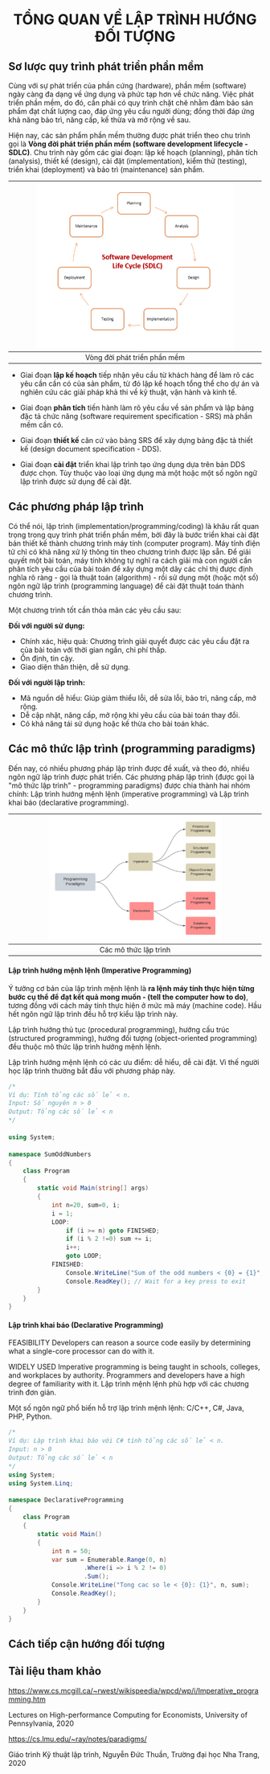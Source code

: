 <h1 align="center"> 
TỔNG QUAN VỀ LẬP TRÌNH HƯỚNG ĐỐI TƯỢNG
</h1>


## Sơ lược quy trình phát triển phần mềm

Cùng với sự phát triển của phần cứng (hardware), phần mềm (software) ngày càng đa dạng về ứng dụng và phức tạp hơn về chức năng. Việc phát triển phần mềm, do đó, cần phải có quy trình chặt chẽ nhằm đảm bảo sản phẩm đạt chất lượng cao, đáp ứng yêu cầu người dùng; đồng thời đáp ứng khả năng bảo trì, nâng cấp, kế thừa và mở rộng về sau.

Hiện nay, các sản phẩm phần mềm thường được phát triển theo chu trình gọi là **Vòng đời phát triển phần mềm (software development lifecycle - SDLC)**. Chu trình này gồm các giai đoạn: lập kế hoạch (planning), phân tích (analysis), thiết kế (design), cài đặt (implementation), kiểm thử (testing), triển khai (deployment) và bảo trì (maintenance) sản phẩm. 

<p align="center">

|<img src="./figs/SDLC.PNG" alt="SDLC" width="80%"/>|
|:--:|
|Vòng đời phát triển phần mềm|

</p>

- Giai đoạn **lập kế hoạch** tiếp nhận yêu cầu từ khách hàng để làm rõ các yêu cần cần có của sản phẩm, từ đó lập kế hoạch tổng thể cho dự án và nghiên cứu các giải pháp khả thi về kỹ thuật, vận hành và kinh tế. 

- Giai đoạn **phân tích** tiến hành làm rõ yêu cầu về sản phẩm và lập bảng đặc tả chức năng (software requirement specification - SRS) mà phần mềm cần có. 

- Giai đoạn **thiết kế** căn cứ vào bảng SRS để xây dựng bảng đặc tả thiết kế (design document specification - DDS).

- Giai đoạn **cài đặt** triển khai lập trình tạo ứng dụng dựa trên bản DDS được chọn. Tùy thuộc vào loại ứng dụng mà một hoặc một số ngôn ngữ lập trình được sử dụng để cài đặt.

## Các phương pháp lập trình
Có thể nói, lập trình (implementation/programming/coding) là khâu rất quan trọng trong quy trình phát triển phần mềm, bởi đây là bước triển khai cài đặt bản thiết kế thành chương trình máy tính (computer program). Máy tính điện tử chỉ có khả năng xử lý thông tin theo chương trình được lập sẵn. Để giải quyết một bài toán, máy tính không tự nghĩ ra cách giải mà con người cần phân tích yêu cầu của bài toán để xây dựng một dãy các chỉ thị được định nghĩa rõ ràng - gọi là thuật toán (algorithm) - rồi sử dụng một (hoặc một số) ngôn ngữ lập trình (programming language) để cài đặt thuật toán thành chương trình. 

Một chương trình tốt cần thỏa mãn các yêu cầu sau:

**Đối với người sử dụng:**
- Chính xác, hiệu quả: Chương trình giải quyết được các yêu cầu đặt ra của bài toán với thời gian ngắn, chi phí thấp.
- Ổn định, tin cậy.
- Giao diện thân thiện, dễ sử dụng.

**Đối với người lập trình:**
- Mã nguồn dễ hiểu: Giúp giảm thiểu lỗi, dễ sửa lỗi, bảo trì, nâng cấp, mở rộng.
- Dễ cập nhật, nâng cấp, mở rộng khi yêu cầu của bài toán thay đổi.
- Có khả năng tái sử dụng hoặc kế thừa cho bài toán khác.

## Các mô thức lập trình (programming paradigms)

Đến nay, có nhiều phương pháp lập trình được đề xuất, và theo đó, nhiều ngôn ngữ lập trình được phát triển. Các phương pháp lập trình (được gọi là "mô thức lập trình" - programming paradigms) được chia thành hai nhóm chính: Lập trình hướng mệnh lệnh (imperative programming) và Lập trình khai báo (declarative programming).

| <img src="figs/programming_paradigms.png" width="70%"/> |
|:--:|
| Các mô thức lập trình |

#### Lập trình hướng mệnh lệnh (Imperative Programming)

Ý tưởng cơ bản của lập trình mệnh lệnh là **ra lệnh máy tính thực hiện từng bước cụ thể để đạt kết quả mong muốn - (tell the computer how to do)**, tương đồng với cách máy tính thực hiện ở mức mã máy (machine code). Hầu hết ngôn ngữ lập trình đều hỗ trợ kiểu lập trình này. 

Lập trình hướng thủ tục (procedural programming), hướng cấu trúc (structured programming), hướng đối tượng (object-oriented programming) đều thuộc mô thức lập trình hướng mệnh lệnh.

Lập trình hướng mệnh lệnh có các ưu điểm: dễ hiểu, dễ cài đặt. Vì thế người học lập trình thường bắt đầu với phương pháp này.

```csharp
/*
Ví dụ: Tính tổng các số lẻ < n.
Input: Số nguyên n > 0
Output: Tổng các số lẻ < n
*/

using System;

namespace SumOddNumbers
{
    class Program
    {
        static void Main(string[] args)
        {
			int n=20, sum=0, i;
			i = 1;
			LOOP:
				if (i >= n) goto FINISHED;
				if (i % 2 !=0) sum += i;
				i++;
				goto LOOP;
			FINISHED:
				Console.WriteLine("Sum of the odd numbers < {0} = {1}", n, sum);
				Console.ReadKey(); // Wait for a key press to exit
		}
    }
}

```

#### Lập trình khai báo (Declarative Programming)

FEASIBILITY
Developers can reason a source code easily by determining what a single-core processor can do with it.

WIDELY USED
Imperative programming is being taught in schools, colleges, and workplaces by authority. Programmers and developers have a high degree of familiarity with it.
Lập trình mệnh lệnh phù hợp với các chương trình đơn giản. 

Một số ngôn ngữ phổ biến hỗ trợ lập trình mệnh lệnh: C/C++, C#, Java, PHP, Python.

```csharp
/*
Ví dụ: Lập trình khai báo với C# tính tổng các số lẻ < n.
Input: n > 0
Output: Tổng các số lẻ < n
*/
using System;
using System.Linq;

namespace DeclarativeProgramming
{
    class Program
    {
        static void Main()
        {
            int n = 50;
            var sum = Enumerable.Range(0, n)
                     .Where(i => i % 2 != 0)
                     .Sum();
            Console.WriteLine("Tong cac so le < {0}: {1}", n, sum);
            Console.ReadKey();
        }
    }
}
```


## Cách tiếp cận hướng đối tượng

## Tài liệu tham khảo 
https://www.cs.mcgill.ca/~rwest/wikispeedia/wpcd/wp/i/Imperative_programming.htm

Lectures on High-performance Computing for Economists, University of Pennsylvania, 2020

https://cs.lmu.edu/~ray/notes/paradigms/

Giáo trình Kỹ thuật lập trình, Nguyễn Đức Thuần, Trường đại học Nha Trang, 2020



